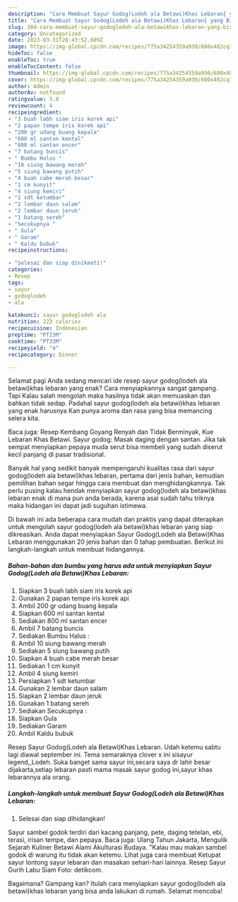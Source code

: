 ```yaml
---
description: "Cara Membuat Sayur Godog(Lodeh ala Betawi)Khas Lebaran{ yang Bisa Manjain Lidah,  Menu Buat lebaran"
title: "Cara Membuat Sayur Godog(Lodeh ala Betawi)Khas Lebaran{ yang Bisa Manjain Lidah,  Menu Buat lebaran"
slug: 304-cara-membuat-sayur-godoglodeh-ala-betawikhas-lebaran-yang-bisa-manjain-lidah-menu-buat-lebaran
category: Uncategorized
date: 2023-03-31T20:43:52.609Z
image: https://img-global.cpcdn.com/recipes/775a34254359a930/680x482cq70/sayur-godoglodeh-ala-betawikhas-lebaran-foto-resep-utama.jpg
hideToc: false
enableToc: true
enableTocContent: false
thumbnail: https://img-global.cpcdn.com/recipes/775a34254359a930/680x482cq70/sayur-godoglodeh-ala-betawikhas-lebaran-foto-resep-utama.jpg
cover: https://img-global.cpcdn.com/recipes/775a34254359a930/680x482cq70/sayur-godoglodeh-ala-betawikhas-lebaran-foto-resep-utama.jpg
author: Admin
authorAv: notfound
ratingvalue: 3.8
reviewcount: 4
recipeingredient:
- "3 buah labh siam iris korek api"
- "2 papan tempe iris korek api"
- "200 gr udang buang kepala"
- "600 ml santan kental"
- "800 ml santan encer"
- "7 batang buncis"
- " Bumbu Halus "
- "10 siung bawang merah"
- "5 siung bawang putih"
- "4 buah cabe merah besar"
- "1 cm kunyit"
- "4 siung kemiri"
- "1 sdt ketumbar"
- "2 lembar daun salam"
- "2 lembar daun jeruk"
- "1 batang sereh"
- "Secukupnya "
- " Gula"
- " Garam"
- " Kaldu bubuk"
recipeinstructions:

- "Selesai dan siap dinikmati!"
categories:
- Resep
tags:
- sayur
- godoglodeh
- ala

katakunci: sayur godoglodeh ala 
nutrition: 223 calories
recipecuisine: Indonesian
preptime: "PT23M"
cooktime: "PT33M"
recipeyield: "4"
recipecategory: Dinner

---
```



Selamat pagi Anda sedang mencari ide resep sayur godog(lodeh ala betawi)khas lebaran yang enak? Cara menyiapkannya sangat gampang. Tapi Kalau salah mengolah maka hasilnya tidak akan memuaskan dan bahkan tidak sedap. Padahal sayur godog(lodeh ala betawi)khas lebaran yang enak harusnya Kan punya aroma dan rasa yang bisa memancing selera kita.


Baca juga: Resep Kembang Goyang Renyah dan Tidak Berminyak, Kue Lebaran Khas Betawi. Sayur godog: Masak daging dengan santan. Jika tak sempat menyiapkan pepaya muda serut bisa membeli yang sudah diserut kecil panjang di pasar tradisional.

Banyak hal yang sedikit banyak mempengaruhi kualitas rasa dari sayur godog(lodeh ala betawi)khas lebaran, pertama dari jenis bahan, kemudian pemilihan bahan segar hingga cara membuat dan menghidangkannya. Tak perlu pusing kalau hendak menyiapkan sayur godog(lodeh ala betawi)khas lebaran enak di mana pun anda berada, karena asal sudah tahu triknya maka hidangan ini dapat jadi suguhan istimewa.


Di bawah ini ada beberapa cara mudah dan praktis yang dapat diterapkan untuk mengolah sayur godog(lodeh ala betawi)khas lebaran yang siap dikreasikan. Anda dapat menyiapkan Sayur Godog(Lodeh ala Betawi)Khas Lebaran menggunakan 20 jenis bahan dan 0 tahap pembuatan. Berikut ini langkah-langkah untuk membuat hidangannya.

<!--inarticleads1-->

##### Bahan-bahan dan bumbu yang harus ada untuk menyiapkan Sayur Godog(Lodeh ala Betawi)Khas Lebaran:

1. Siapkan 3 buah labh siam iris korek api
1. Gunakan 2 papan tempe iris korek api
1. Ambil 200 gr udang buang kepala
1. Siapkan 600 ml santan kental
1. Sediakan 800 ml santan encer
1. Ambil 7 batang buncis
1. Sediakan  Bumbu Halus :
1. Ambil 10 siung bawang merah
1. Sediakan 5 siung bawang putih
1. Siapkan 4 buah cabe merah besar
1. Sediakan 1 cm kunyit
1. Ambil 4 siung kemiri
1. Persiapkan 1 sdt ketumbar
1. Gunakan 2 lembar daun salam
1. Siapkan 2 lembar daun jeruk
1. Gunakan 1 batang sereh
1. Sediakan Secukupnya :
1. Siapkan  Gula
1. Sediakan  Garam
1. Ambil  Kaldu bubuk


Resep Sayur Godog(Lodeh ala Betawi)Khas Lebaran. Udah ketemu sabtu lagi diawal september ini. Tema semaraknya clover x ini sisayur legend,,Lodeh. Suka banget sama sayur ini,secara saya dr lahir besar dijakarta,setiap lebaran pasti mama masak sayur godog ini,sayur khas lebarannya ala orang. 

<!--inarticleads2-->

##### Langkah-langkah untuk membuat Sayur Godog(Lodeh ala Betawi)Khas Lebaran:


1. Selesai dan siap dihidangkan!

Sayur sambel godok terdiri dari kacang panjang, pete, daging tetelan, ebi, terasi, irisan tempe, dan pepaya. Baca juga: Ulang Tahun Jakarta, Mengulik Sejarah Kuliner Betawi Alami Akulturasi Budaya. &#34;Kalau mau makan sambel godok di warung itu tidak akan ketemu. Lihat juga cara membuat Ketupat sayur lontong sayur lebaran dan masakan sehari-hari lainnya. Resep Sayur Gurih Labu Siam Foto: detikcom. 

Bagaimana? Gampang kan? Itulah cara menyiapkan sayur godog(lodeh ala betawi)khas lebaran yang bisa anda lakukan di rumah. Selamat mencoba!
